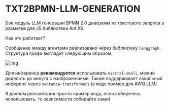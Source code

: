 # TXT2BPMN-LLM-GENERATION

Бэк модуль LLM генерации BPMN 2.0 диаграмм из текстового запроса в разметке для JS библиотеки Ant X6.

Как это работает?

Сообщение между агентами реализовано через библиотеку ```langgraph```.
Структура графа выглядит следующим образом:
 
![img](https://sun9-35.userapi.com/s/v1/ig2/WLUONpDKpLWXYAJ_ozp-0UQv_tqWYK9WKdMf5fsfYYO7IoqvM72SLuzq1JHy60YxhDIxRy0HtN30qb73yVPWE8Xo.jpg?quality=95&as=32x41,48x62,72x92,108x139,160x206,240x308,360x462,432x555&from=bu&u=9I2G-lamzBMZ-fT1zjbNKB2zha0qsquJGRuqpW_F2Sw&cs=432x555)

Для инференса **рекомендуется** использовать `mistral-small`, можно доделать до инпута
с изображениями. Также поддерживает локальный инференс через `sentence-transformers` (в коде пример для AWQ LLM)

В данном репозитории просто пример кода, если соберетесь использовать, то зависимости собирайте сами)